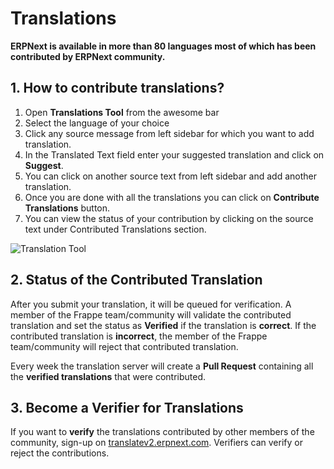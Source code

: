 <!-- add-breadcrumbs -->
# Translations

**ERPNext is available in more than 80 languages most of which has been contributed by ERPNext community.**

## 1. How to contribute translations?

1. Open **Translations Tool** from the awesome bar
1. Select the language of your choice
1. Click any source message from left sidebar for which you want to add translation.
1. In the Translated Text field enter your suggested translation and click on **Suggest**.
1. You can click on another source text from left sidebar and add another translation.
1. Once you are done with all the translations you can click on **Contribute Translations** button.
1. You can view the status of your contribution by clicking on the source text under Contributed Translations section.

![Translation Tool](/docs/v12/assets/img/translations/translation_tool.gif)

## 2. Status of the Contributed Translation

After you submit your translation, it will be queued for verification. A member of the Frappe team/community will validate the contributed translation and set the status as **Verified** if the translation is **correct**. If the contributed translation is **incorrect**, the member of the Frappe team/community will reject that contributed translation.

Every week the translation server will create a **Pull Request** containing all the **verified translations** that were contributed.

## 3. Become a Verifier for Translations

If you want to **verify** the translations contributed by other members of the community, sign-up on [translatev2.erpnext.com](https://translatev2.erpnext.com). Verifiers can verify or reject the contributions.

